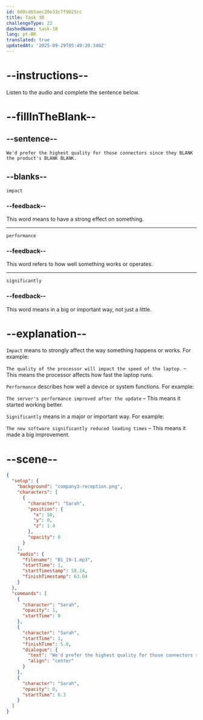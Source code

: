 ```yaml
---
id: 680cdb5aec20e33c7f9025cc
title: Task 38
challengeType: 22
dashedName: task-38
lang: pt-BR
translated: true
updatedAt: '2025-09-29T05:49:20.340Z'
---
```


<!-- (Audio) Sarah: We'd prefer the highest quality for those connectors since they impact the product's performance significantly. -->

# --instructions--

Listen to the audio and complete the sentence below.

# --fillInTheBlank--

## --sentence--

`We'd prefer the highest quality for those connectors since they BLANK the product's BLANK BLANK.`

## --blanks--

`impact`

### --feedback--

This word means to have a strong effect on something.

---

`performance`

### --feedback--

This word refers to how well something works or operates.

---

`significantly`

### --feedback--

This word means in a big or important way, not just a little.

# --explanation--

`Impact` means to strongly affect the way something happens or works. For example:

`The quality of the processor will impact the speed of the laptop.` – This means the processor affects how fast the laptop runs.

`Performance` describes how well a device or system functions. For example:

`The server's performance improved after the update` – This means it started working better.

`Significantly` means in a major or important way. For example:

`The new software significantly reduced loading times` – This means it made a big improvement.

# --scene--

```json
{
  "setup": {
    "background": "company3-reception.png",
    "characters": [
      {
        "character": "Sarah",
        "position": {
          "x": 50,
          "y": 0,
          "z": 1.4
        },
        "opacity": 0
      }
    ],
    "audio": {
      "filename": "B1_19-1.mp3",
      "startTime": 1,
      "startTimestamp": 58.24,
      "finishTimestamp": 63.04
    }
  },
  "commands": [
    {
      "character": "Sarah",
      "opacity": 1,
      "startTime": 0
    },
    {
      "character": "Sarah",
      "startTime": 1,
      "finishTime": 5.8,
      "dialogue": {
        "text": "We'd prefer the highest quality for those connectors since they impact the product's performance significantly.",
        "align": "center"
      }
    },
    {
      "character": "Sarah",
      "opacity": 0,
      "startTime": 6.3
    }
  ]
}
```
